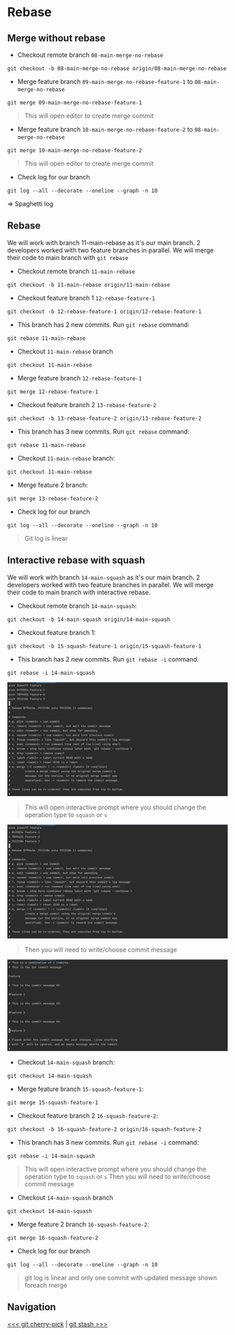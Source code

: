 # Rebase

## Merge without rebase

- Checkout remote branch `08-main-merge-no-rebase`

```shell
git checkout -b 08-main-merge-no-rebase origin/08-main-merge-no-rebase
```

- Merge feature branch `09-main-merge-no-rebase-feature-1` to `08-main-merge-no-rebase`

```shell
git merge 09-main-merge-no-rebase-feature-1
```

> This will open editor to create merge commit

- Merge feature branch `10-main-merge-no-rebase-feature-2` to `08-main-merge-no-rebase`

```shell
git merge 10-main-merge-no-rebase-feature-2
```

> This will open editor to create merge commit

- Check log for our branch

```shell
git log --all --decorate --oneline --graph -n 10
```

=> Spaghetti log

## Rebase

We will work with branch 11-main-rebase as it's our main branch. 
2 developers worked with two feature branches in parallel.
We will merge their code to main branch with `git rebase`

- Checkout remote branch `11-main-rebase`

```shell
git checkout -b 11-main-rebase origin/11-main-rebase
```

- Checkout feature branch 1 `12-rebase-feature-1`

```shell
git checkout -b 12-rebase-feature-1 origin/12-rebase-feature-1
```

- This branch has 2 new commits. Run `git rebase` command:

```shell
git rebase 11-main-rebase
```

- Checkout `11-main-rebase` branch

```shell
git checkout 11-main-rebase
```

- Merge feature branch `12-rebase-feature-1`

```shell
git merge 12-rebase-feature-1
```

- Checkout feature branch 2 `13-rebase-feature-2`

```shell
git checkout -b 13-rebase-feature-2 origin/13-rebase-feature-2
```

- This branch has 3 new commits. Run `git rebase` command:

```shell
git rebase 11-main-rebase
```

- Checkout `11-main-rebase` branch:

```shell
git checkout 11-main-rebase
```

- Merge feature 2 branch:

```shell
git merge 13-rebase-feature-2
```

- Check log for our branch

```shell
git log --all --decorate --oneline --graph -n 10
```

> Git log is linear

## Interactive rebase with squash

We will work with branch `14-main-squash` as it's our main branch.
2 developers worked with two feature branches in parallel.
We will merge their code to main branch with interactive rebase.

- Checkout remote branch `14-main-squash`:

```shell
git checkout -b 14-main-squash origin/14-main-squash
```

- Checkout feature branch 1:

```shell
git checkout -b 15-squash-feature-1 origin/15-squash-feature-1
```

- This branch has 2 new commits. Run `git rebase -i` command:

```shell
git rebase -i 14-main-squash
```

![img_1.png](images/rebase_1.png)

> This will open interactive prompt where you should change the operation type to `squash` or `s`

![img_2.png](images/rebase_2.png)

> Then you will need to write/choose commit message

![img_3.png](images/rebase_3.png)

- Checkout `14-main-squash` branch:

```shell
git checkout 14-main-squash
```

- Merge feature branch `15-squash-feature-1`:

```shell
git merge 15-squash-feature-1
```

- Checkout feature branch 2 `16-squash-feature-2`:

```shell
git checkout -b 16-squash-feature-2 origin/16-squash-feature-2
```

- This branch has 3 new commits. Run `git rebase -i` command:

```shell
git rebase -i 14-main-squash
```

> This will open interactive prompt where you should change the operation type to `squash` or `s`
> Then you will need to write/choose commit message

- Checkout `14-main-squash` branch

```shell
git checkout 14-main-squash
```

- Merge feature 2 branch `16-squash-feature-2`:

```shell
git merge 16-squash-feature-2
```

- Check log for our branch

```shell
git log --all --decorate --oneline --graph -n 10
```

> git log is linear and only one commit with updated message shown foreach merge

## Navigation

[<<< git cherry-pick](../05_cherry_pick/README.md) |
[git stash >>>](../07_stash/README.md)
